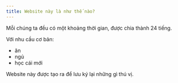 ```yaml
---
title: Website này là như thế nào?
---
```


Mỗi chúng ta đều có một khoảng thời gian, được chia thành 24 tiếng.

Với nhu cầu cơ bản:
- ăn
- ngủ
- học cái mới

Website này được tạo ra để lưu ký lại những gì thú vị.